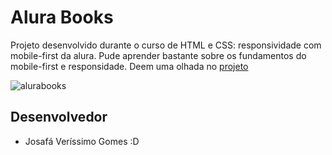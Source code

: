 # Alura Books

Projeto desenvolvido durante o curso de HTML e CSS: responsividade com mobile-first da alura. Pude aprender bastante sobre os fundamentos do mobile-first e responsidade. Deem uma olhada no [projeto](https://josafaverissimo-alura-books.vercel.app)

![alurabooks](https://github.com/josafaverissimo/alura-books/assets/50150682/7491b2b7-798e-4ad1-b69d-05db74683a96)



## Desenvolvedor
* Josafá Veríssimo Gomes :D
